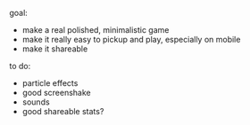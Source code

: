 goal:
- make a real polished, minimalistic game
- make it really easy to pickup and play, especially on mobile
- make it shareable

to do:
- particle effects
- good screenshake
- sounds
- good shareable stats?
